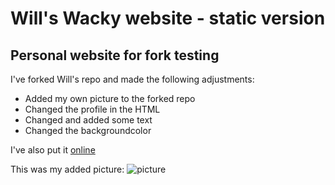# Will's Wacky website - static version
## Personal website for fork testing

I've forked Will's repo and made the following adjustments:

* Added my own picture to the forked repo
* Changed the profile in the HTML
* Changed and added some text
* Changed the backgroundcolor

I've also put it [online](https://jiskavanbeelen.github.io/will-wacky-website/)

This was my added picture:
![picture](/img/pokee.jpg)

